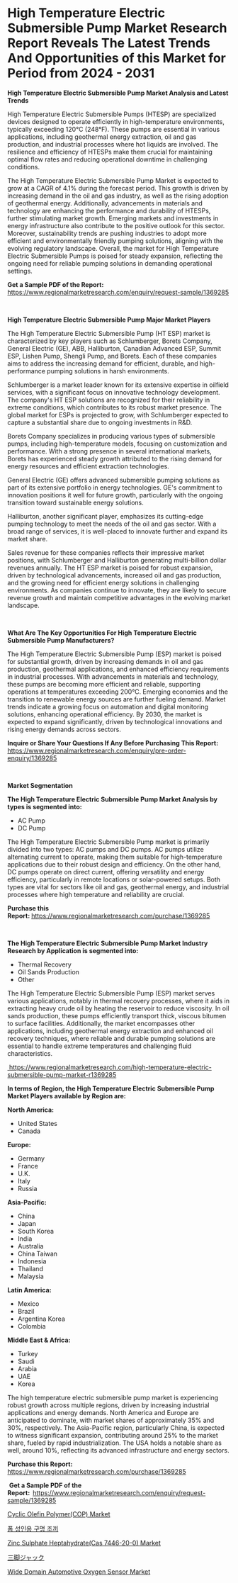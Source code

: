 <p><h1>High Temperature Electric Submersible Pump Market Research Report Reveals The Latest Trends And Opportunities of this Market for Period from 2024 - 2031</h1></p><p><strong>High Temperature Electric Submersible Pump Market Analysis and Latest Trends</strong></p>
<p><p>High Temperature Electric Submersible Pumps (HTESP) are specialized devices designed to operate efficiently in high-temperature environments, typically exceeding 120°C (248°F). These pumps are essential in various applications, including geothermal energy extraction, oil and gas production, and industrial processes where hot liquids are involved. The resilience and efficiency of HTESPs make them crucial for maintaining optimal flow rates and reducing operational downtime in challenging conditions.</p><p>The High Temperature Electric Submersible Pump Market is expected to grow at a CAGR of 4.1% during the forecast period. This growth is driven by increasing demand in the oil and gas industry, as well as the rising adoption of geothermal energy. Additionally, advancements in materials and technology are enhancing the performance and durability of HTESPs, further stimulating market growth. Emerging markets and investments in energy infrastructure also contribute to the positive outlook for this sector. Moreover, sustainability trends are pushing industries to adopt more efficient and environmentally friendly pumping solutions, aligning with the evolving regulatory landscape. Overall, the market for High Temperature Electric Submersible Pumps is poised for steady expansion, reflecting the ongoing need for reliable pumping solutions in demanding operational settings.</p></p>
<p><strong>Get a Sample PDF of the Report:&nbsp;</strong> <a href="https://www.regionalmarketresearch.com/enquiry/request-sample/1369285">https://www.regionalmarketresearch.com/enquiry/request-sample/1369285</a></p>
<p>&nbsp;</p>
<p><strong>High Temperature Electric Submersible Pump Major Market Players</strong></p>
<p><p>The High Temperature Electric Submersible Pump (HT ESP) market is characterized by key players such as Schlumberger, Borets Company, General Electric (GE), ABB, Halliburton, Canadian Advanced ESP, Summit ESP, Lishen Pump, Shengli Pump, and Borets. Each of these companies aims to address the increasing demand for efficient, durable, and high-performance pumping solutions in harsh environments.</p><p>Schlumberger is a market leader known for its extensive expertise in oilfield services, with a significant focus on innovative technology development. The company's HT ESP solutions are recognized for their reliability in extreme conditions, which contributes to its robust market presence. The global market for ESPs is projected to grow, with Schlumberger expected to capture a substantial share due to ongoing investments in R&D.</p><p>Borets Company specializes in producing various types of submersible pumps, including high-temperature models, focusing on customization and performance. With a strong presence in several international markets, Borets has experienced steady growth attributed to the rising demand for energy resources and efficient extraction technologies.</p><p>General Electric (GE) offers advanced submersible pumping solutions as part of its extensive portfolio in energy technologies. GE's commitment to innovation positions it well for future growth, particularly with the ongoing transition toward sustainable energy solutions.</p><p>Halliburton, another significant player, emphasizes its cutting-edge pumping technology to meet the needs of the oil and gas sector. With a broad range of services, it is well-placed to innovate further and expand its market share.</p><p>Sales revenue for these companies reflects their impressive market positions, with Schlumberger and Halliburton generating multi-billion dollar revenues annually. The HT ESP market is poised for robust expansion, driven by technological advancements, increased oil and gas production, and the growing need for efficient energy solutions in challenging environments. As companies continue to innovate, they are likely to secure revenue growth and maintain competitive advantages in the evolving market landscape.</p></p>
<p>&nbsp;</p>
<p><strong>What Are The Key Opportunities For High Temperature Electric Submersible Pump Manufacturers?</strong></p>
<p><p>The High Temperature Electric Submersible Pump (ESP) market is poised for substantial growth, driven by increasing demands in oil and gas production, geothermal applications, and enhanced efficiency requirements in industrial processes. With advancements in materials and technology, these pumps are becoming more efficient and reliable, supporting operations at temperatures exceeding 200°C. Emerging economies and the transition to renewable energy sources are further fueling demand. Market trends indicate a growing focus on automation and digital monitoring solutions, enhancing operational efficiency. By 2030, the market is expected to expand significantly, driven by technological innovations and rising energy demands across sectors.</p></p>
<p><strong>Inquire or Share Your Questions If Any Before Purchasing This Report:</strong> <a href="https://www.regionalmarketresearch.com/enquiry/pre-order-enquiry/1369285">https://www.regionalmarketresearch.com/enquiry/pre-order-enquiry/1369285</a></p>
<p>&nbsp;</p>
<p><strong>Market Segmentation</strong></p>
<p><strong>The High Temperature Electric Submersible Pump Market Analysis by types is segmented into:</strong></p>
<p><ul><li>AC Pump</li><li>DC Pump</li></ul></p>
<p><p>The High Temperature Electric Submersible Pump market is primarily divided into two types: AC pumps and DC pumps. AC pumps utilize alternating current to operate, making them suitable for high-temperature applications due to their robust design and efficiency. On the other hand, DC pumps operate on direct current, offering versatility and energy efficiency, particularly in remote locations or solar-powered setups. Both types are vital for sectors like oil and gas, geothermal energy, and industrial processes where high temperature and reliability are crucial.</p></p>
<p><strong>Purchase this Report:&nbsp;</strong><a href="https://www.regionalmarketresearch.com/purchase/1369285">https://www.regionalmarketresearch.com/purchase/1369285</a></p>
<p>&nbsp;</p>
<p><strong>The High Temperature Electric Submersible Pump Market Industry Research by Application is segmented into:</strong></p>
<p><ul><li>Thermal Recovery</li><li>Oil Sands Production</li><li>Other</li></ul></p>
<p><p>The High Temperature Electric Submersible Pump (ESP) market serves various applications, notably in thermal recovery processes, where it aids in extracting heavy crude oil by heating the reservoir to reduce viscosity. In oil sands production, these pumps efficiently transport thick, viscous bitumen to surface facilities. Additionally, the market encompasses other applications, including geothermal energy extraction and enhanced oil recovery techniques, where reliable and durable pumping solutions are essential to handle extreme temperatures and challenging fluid characteristics.</p></p>
<p><a href="https://www.regionalmarketresearch.com/high-temperature-electric-submersible-pump-market-r1369285">&nbsp;https://www.regionalmarketresearch.com/high-temperature-electric-submersible-pump-market-r1369285</a></p>
<p><strong>In terms of Region, the High Temperature Electric Submersible Pump Market Players available by Region are:</strong></p>
<p>
    <p> <strong> North America: </strong>
        <ul>
            <li>United States</li>
            <li>Canada</li>
        </ul>
        </p> 
    <p> <strong> Europe: </strong>
        <ul>
            <li>Germany</li>
            <li>France</li>
            <li>U.K.</li>
            <li>Italy</li>
            <li>Russia</li>
        </ul>
        </p> 
    <p> <strong> Asia-Pacific: </strong>
        <ul>
            <li>China</li>
            <li>Japan</li>
            <li>South Korea</li>
            <li>India</li>
            <li>Australia</li>
            <li>China Taiwan</li>
            <li>Indonesia</li>
            <li>Thailand</li>
            <li>Malaysia</li>
        </ul>
        </p> 
    <p> <strong> Latin America: </strong>
        <ul>
            <li>Mexico</li>
            <li>Brazil</li>
            <li>Argentina Korea</li>
            <li>Colombia</li>
        </ul>
        </p> 
    <p> <strong> Middle East & Africa: </strong>
        <ul>
            <li>Turkey</li>
            <li>Saudi</li>
            <li>Arabia</li>
            <li>UAE</li>
            <li>Korea</li>
        </ul>
    </p>
    </p>
<p><p>The high temperature electric submersible pump market is experiencing robust growth across multiple regions, driven by increasing industrial applications and energy demands. North America and Europe are anticipated to dominate, with market shares of approximately 35% and 30%, respectively. The Asia-Pacific region, particularly China, is expected to witness significant expansion, contributing around 25% to the market share, fueled by rapid industrialization. The USA holds a notable share as well, around 10%, reflecting its advanced infrastructure and energy sectors.</p></p>
<p><strong>Purchase this Report: </strong><a href="https://www.regionalmarketresearch.com/purchase/1369285">https://www.regionalmarketresearch.com/purchase/1369285</a></p>
<p>&nbsp;<strong>Get a Sample PDF of the Report:&nbsp;&nbsp;</strong><a href="https://www.regionalmarketresearch.com/enquiry/request-sample/1369285">https://www.regionalmarketresearch.com/enquiry/request-sample/1369285</a></p>
<p><strong></strong></p>
<p><p><a href="https://issuu.com/reportprime-2/docs/cyclic-olefin-polymercop-market-siz_d962567e1e6d0b">Cyclic Olefin Polymer(COP) Market</a></p><p><a href="https://medium.com/@danielhavlin/%EA%B8%80%EB%A1%9C%EB%B2%8C-%ED%8F%BC-%EC%84%B1%EC%9D%B8-%EA%B5%AC%EB%AA%85%EC%A1%B0%EB%81%BC-%EC%8B%9C%EC%9E%A5%EC%9D%98-%EC%8B%9C%EC%9E%A5-%ED%8A%B8%EB%A0%8C%EB%93%9C-%EC%98%88%EC%B8%A1-%EB%B0%8F-%EB%B6%84%EC%84%9D-2024-2031-aaf52ef8b105?postPublishedType=repub">폼 성인용 구명 조끼</a></p><p><a href="https://issuu.com/reportprime-2/docs/zinc-sulphate-heptahydratecas-7446-_c3bc4020d3aa8a">Zinc Sulphate Heptahydrate(Cas 7446-20-0) Market</a></p><p><a href="https://medium.com/@kellieblock/%E3%83%88%E3%83%A9%E3%82%A4%E3%83%9D%E3%83%83%E3%83%89%E3%82%B8%E3%83%A3%E3%83%83%E3%82%AD%E5%B8%82%E5%A0%B4%E3%81%AE%E9%A7%86%E5%8B%95%E5%B8%82%E5%A0%B4%E8%A6%81%E5%9B%A0-%E5%B8%82%E5%A0%B4%E3%81%AE%E5%8B%95%E5%90%91%E3%81%A82031%E5%B9%B4%E3%81%BE%E3%81%A7%E3%81%AE%E5%B0%86%E6%9D%A5%E4%BA%88%E6%B8%AC-572045f5f746?postPublishedType=repub">三脚ジャック</a></p><p><a href="https://github.com/aiko92han/Market-Research-Report-List-1/blob/main/wide-domain-automotive-oxygen-sensor-market.md">Wide Domain Automotive Oxygen Sensor Market</a></p></p>